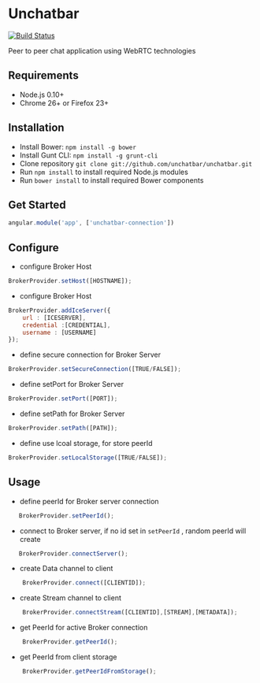 # Unchatbar
[![Build Status](https://travis-ci.org/unchatbar/unchatbar-connection.svg?branch=master)](https://travis-ci.org/unchatbar/unchatbar)

Peer to peer chat application using WebRTC technologies

## Requirements
* Node.js 0.10+
* Chrome 26+ or Firefox 23+

## Installation
* Install Bower: `npm install -g bower`
* Install Gunt CLI: `npm install -g grunt-cli`
* Clone repository `git clone git://github.com/unchatbar/unchatbar.git`
* Run `npm install` to install required Node.js modules
* Run `bower install` to install required Bower components
## Get Started
```javascript
angular.module('app', ['unchatbar-connection'])
```
## Configure
* configure Broker Host
```javascript
BrokerProvider.setHost([HOSTNAME]);
```
* configure Broker Host
```javascript
BrokerProvider.addIceServer({
    url : [ICESERVER],
    credential :[CREDENTIAL],
    username : [USERNAME]
});
```
* define secure connection for Broker Server
```javascript
BrokerProvider.setSecureConnection([TRUE/FALSE]);
```

* define setPort for Broker Server
```javascript
BrokerProvider.setPort([PORT]);
```
* define setPath for Broker Server
```javascript
BrokerProvider.setPath([PATH]);
```
* define use lcoal storage, for store peerId
 ```javascript
BrokerProvider.setLocalStorage([TRUE/FALSE]);
```

## Usage
* define peerId for Broker server connection
 ```javascript
    BrokerProvider.setPeerId();
```

* connect to Broker server, if no id set in  `setPeerId` , random peerId will create
 ```javascript
    BrokerProvider.connectServer();
```

* create Data channel to client
```javascript
    BrokerProvider.connect([CLIENTID]);
```

* create Stream channel to client
```javascript
    BrokerProvider.connectStream([CLIENTID],[STREAM],[METADATA]);
```
* get PeerId for active Broker connection
```javascript
    BrokerProvider.getPeerId();
```
* get PeerId from client storage
```javascript
    BrokerProvider.getPeerIdFromStorage();
```
